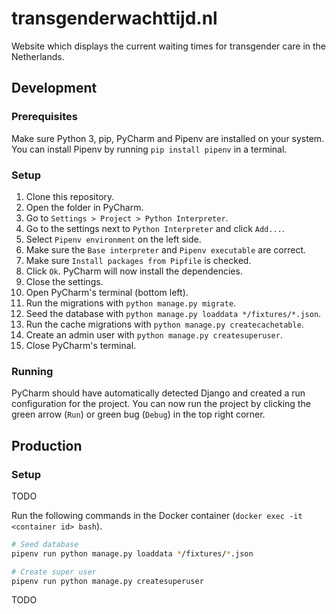 # transgenderwachttijd.nl

Website which displays the current waiting times for transgender care in the Netherlands.

## Development
### Prerequisites
Make sure Python 3, pip, PyCharm and Pipenv are installed on your system.
You can install Pipenv by running `pip install pipenv` in a terminal.

### Setup
1. Clone this repository.
2. Open the folder in PyCharm.
3. Go to `Settings > Project > Python Interpreter`.
4. Go to the settings next to `Python Interpreter` and click `Add...`.
5. Select `Pipenv environment` on the left side.
6. Make sure the `Base interpreter` and `Pipenv executable` are correct.
7. Make sure `Install packages from Pipfile` is checked.
8. Click `Ok`. PyCharm will now install the dependencies.
9. Close the settings.
10. Open PyCharm's terminal (bottom left).
11. Run the migrations with `python manage.py migrate`.
12. Seed the database with `python manage.py loaddata */fixtures/*.json`.
13. Run the cache migrations with `python manage.py createcachetable`.
14. Create an admin user with `python manage.py createsuperuser`.
15. Close PyCharm's terminal.

### Running
PyCharm should have automatically detected Django and created a run configuration for the project.
You can now run the project by clicking the green arrow (`Run`) or green bug (`Debug`) in the top right corner.

## Production
### Setup
TODO

Run the following commands in the Docker container (`docker exec -it <container id> bash`).
```bash
# Seed database
pipenv run python manage.py loaddata */fixtures/*.json

# Create super user
pipenv run python manage.py createsuperuser
```

TODO
